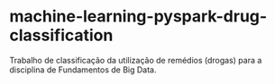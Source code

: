 # machine-learning-pyspark-drug-classification
Trabalho de classificação da utilização de remédios (drogas) para a disciplina de Fundamentos de Big Data.
